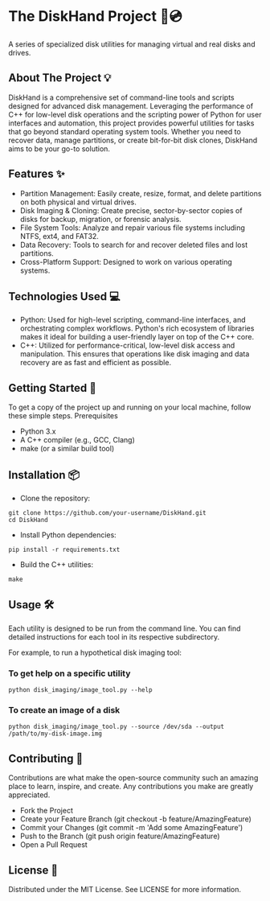 # The DiskHand Project 🔎💿

A series of specialized disk utilities for managing virtual and real disks and drives.

## About The Project 💡

DiskHand is a comprehensive set of command-line tools and scripts designed for advanced disk management. Leveraging the performance of C++ for low-level disk operations and the scripting power of Python for user interfaces and automation, this project provides powerful utilities for tasks that go beyond standard operating system tools. Whether you need to recover data, manage partitions, or create bit-for-bit disk clones, DiskHand aims to be your go-to solution.

## Features ✨

- Partition Management: Easily create, resize, format, and delete partitions on both physical and virtual drives.
- Disk Imaging & Cloning: Create precise, sector-by-sector copies of disks for backup, migration, or forensic analysis.
- File System Tools: Analyze and repair various file systems including NTFS, ext4, and FAT32.
- Data Recovery: Tools to search for and recover deleted files and lost partitions.
- Cross-Platform Support: Designed to work on various operating systems.

## Technologies Used 💻 

- Python: Used for high-level scripting, command-line interfaces, and orchestrating complex workflows. Python's rich ecosystem of libraries makes it ideal for building a user-friendly layer on top of the C++ core.
- C++: Utilized for performance-critical, low-level disk access and manipulation. This ensures that operations like disk imaging and data recovery are as fast and efficient as possible.

## Getting Started 🚀

To get a copy of the project up and running on your local machine, follow these simple steps.
Prerequisites

- Python 3.x 
- A C++ compiler (e.g., GCC, Clang)  
- make (or a similar build tool)

## Installation 📦

- Clone the repository:

```
git clone https://github.com/your-username/DiskHand.git
cd DiskHand
```

- Install Python dependencies:

```
pip install -r requirements.txt
```

- Build the C++ utilities:

```
make
```

## Usage 🛠️ 

Each utility is designed to be run from the command line. You can find detailed instructions for each tool in its respective subdirectory.

For example, to run a hypothetical disk imaging tool:

### To get help on a specific utility
```
python disk_imaging/image_tool.py --help
```

### To create an image of a disk
```
python disk_imaging/image_tool.py --source /dev/sda --output /path/to/my-disk-image.img
```

## Contributing 🤝 

Contributions are what make the open-source community such an amazing place to learn, inspire, and create. Any contributions you make are greatly appreciated.

- Fork the Project
- Create your Feature Branch (git checkout -b feature/AmazingFeature)
- Commit your Changes (git commit -m 'Add some AmazingFeature')
- Push to the Branch (git push origin feature/AmazingFeature)
- Open a Pull Request

## License 📝 

Distributed under the MIT License. See LICENSE for more information.
